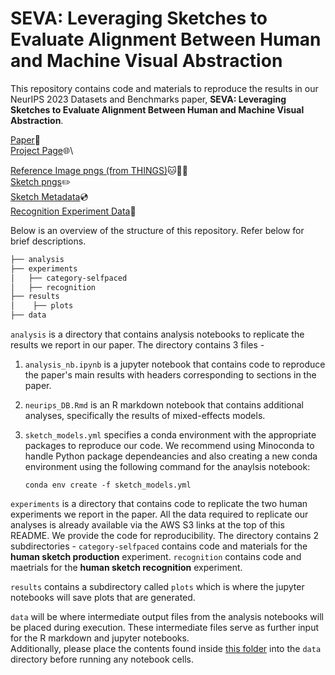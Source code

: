 # SEVA: Leveraging Sketches to Evaluate Alignment Between Human and Machine Visual Abstraction

This repository contains code and materials to reproduce the results in our NeurIPS 2023 Datasets and Benchmarks paper, **SEVA: Leveraging Sketches to Evaluate Alignment Between Human and Machine Visual Abstraction**.

[Paper](https://cogtoolslab.github.io/pdf/mukherjee_neurips_2023.pdf)📄\
[Project Page](https://seva-benchmark.github.io/)🌐\

[Reference Image pngs (from THINGS)](https://seva-benchmark.s3.us-west-2.amazonaws.com/things128_images.zip)🐱🚗🌯\
[Sketch pngs](https://seva-benchmark.s3.us-west-2.amazonaws.com/seva_production_pngs.zip)✏️\
[Sketch Metadata](https://seva-benchmark.s3.us-west-2.amazonaws.com/neurips_DB_human_clean.csv)💿\
[Recognition Experiment Data]()📀


Below is an overview of the structure of this repository. Refer below for brief descriptions.

```bash
├── analysis
├── experiments
│   ├── category-selfpaced  
│   ├── recognition
├── results
│    ├── plots
├── data

```
`analysis` is a directory that contains analysis notebooks to replicate the results we report in our paper. The directory contains 3 files -
1. `analysis_nb.ipynb` is a jupyter notebook that contains code to reproduce the paper's main results with headers corresponding to sections in the paper.
2. `neurips_DB.Rmd` is an R markdown notebook that contains additional analyses, specifically the results of mixed-effects models.
3. `sketch_models.yml` specifies a conda environment with the appropriate packages to reproduce our code. We recommend using Minoconda to handle Python package dependeancies and also creating a new conda environment using the following command for the anaylsis notebook:
   
   ```
   conda env create -f sketch_models.yml
   ```
`experiments` is a directory that contains code to replicate the two human experiments we report in the paper. All the data required to replicate our analyses is already available via the AWS S3 links at the top of this README. We provide the code for reproducibility.
The directory contains 2 subdirectories -
`category-selfpaced` contains code and materials for the **human sketch production** experiment.
`recognition` contains code and maetrials for the **human sketch recognition** experiment.

`results` contains a subdirectory called `plots` which is where the jupyter notebooks will save plots that are generated.

`data` will be where intermediate output files from the analysis notebooks will be placed during execution.
These intermediate files serve as further input for the R markdown and jupyter notebooks.\
Additionally, please place the contents found inside [this folder](https://www.dropbox.com/scl/fo/9yd0terq5axnwekab2gjv/h?rlkey=cq8zv5laiuw1rsyg2oxaz43lw&dl=0) into the `data` directory before running any notebook cells.

